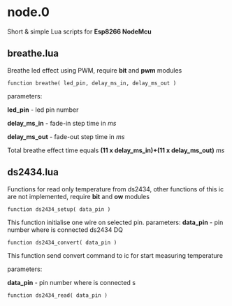 # node.0
Short &amp; simple Lua scripts for **Esp8266 NodeMcu**

## breathe.lua

Breathe led effect using PWM, require **bit** and **pwm** modules
```
function breathe( led_pin, delay_ms_in, delay_ms_out )
```
parameters:

**led_pin** - led pin number

**delay_ms_in** - fade-in step time in *ms*

**delay_ms_out** - fade-out step time in *ms*

Total breathe effect time equals **(11 x delay_ms_in)+(11 x delay_ms_out)** *ms*

## ds2434.lua

Functions for read only temperature from ds2434, other functions of this ic are not implemented, require **bit** and **ow** modules
```
function ds2434_setup( data_pin )
```
This function initialise one wire on selected pin.
parameters:
**data_pin** - pin number where is connected ds2434 DQ

```
function ds2434_convert( data_pin )
```
This function send convert command to ic for start measuring temperature

parameters:

**data_pin** - pin number where is connected s

```
function ds2434_read( data_pin )
```
